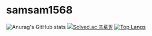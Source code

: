 ﻿# samsam1568
![Anurag's GitHub stats](https://github-readme-stats.vercel.app/api?username=samsam1568&show_icons=true&theme=radical)
[![Solved.ac
프로필](http://mazassumnida.wtf/api/v2/generate_badge?boj=vin0219)](https://solved.ac/vin0219)
 [![Top Langs](https://github-readme-stats.vercel.app/api/top-langs/?username=samsam1568)](https://github.com/anuraghazra/github-readme-stats)

